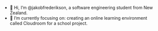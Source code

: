 - 👋 Hi, I’m @jakobfrederikson, a software engineering student from New Zealand.
- 🌱 I’m currently focusing on: creating an online learning environment called Cloudroom for a school project.

<!---
jakobfrederikson/jakobfrederikson is a ✨ special ✨ repository because its `README.md` (this file) appears on your GitHub profile.
You can click the Preview link to take a look at your changes.
--->
